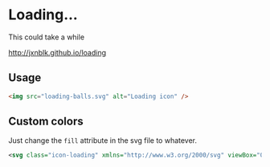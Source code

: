 # Loading...
This could take a while

http://jxnblk.github.io/loading

## Usage

```html
<img src="loading-balls.svg" alt="Loading icon" />
```

## Custom colors
Just change the `fill` attribute in the svg file to whatever.

```svg
<svg class="icon-loading" xmlns="http://www.w3.org/2000/svg" viewBox="0 0 32 32" width="32" height="32" fill="blue">
```


